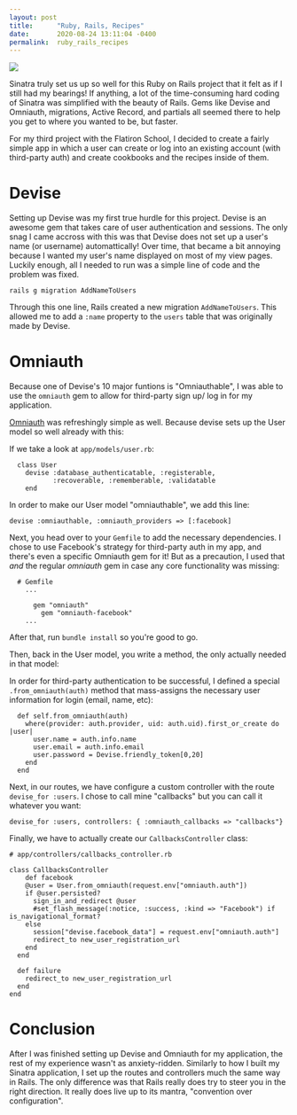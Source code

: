 ```yaml
---
layout: post
title:      "Ruby, Rails, Recipes"
date:       2020-08-24 13:11:04 -0400
permalink:  ruby_rails_recipes
---
```


![](https://pinchofyum.com/wp-content/uploads/Vegan-Vodka-Pasta-Square.jpg)

Sinatra truly set us up so well for this Ruby on Rails project that it felt as if I still had my bearings! If anything, a lot of the time-consuming hard coding of Sinatra was simplified with the beauty of Rails. Gems like Devise and Omniauth, migrations, Active Record, and partials all seemed there to help you get to where you wanted to be, but faster. 

For my third project with the Flatiron School, I decided to create a fairly simple app in which a user can create or log into an existing account (with third-party auth) and create cookbooks and the recipes inside of them. 

# Devise 
Setting up Devise was my first true hurdle for this project. Devise is an awesome gem that takes care of user authentication and sessions. The only snag I came accross with this was that Devise does not set up a user's name (or username) automattically! Over time, that became a bit annoying because I wanted my user's name displayed on most of my view pages. Luckily enough, all I needed to run was a simple line of code and the problem was fixed.

```
rails g migration AddNameToUsers
```

Through this one line, Rails created a new migration `AddNameToUsers`. This allowed me to add a `:name` property to the `users` table that was originally made by Devise. 

# Omniauth
Because one of Devise's 10 major funtions is "Omniauthable", I was able to use the `omniauth` gem to allow for third-party sign up/ log in for my application. 

[Omniauth](https://github.com/omniauth/omniauth) was refreshingly simple as well. Because devise sets up the User model so well already with this:

If we take a look at `app/models/user.rb`: 

```
  class User
    devise :database_authenticatable, :registerable,
           :recoverable, :rememberable, :validatable
	end
```

In order to make our User model "omniauthable", we add this line:

```
devise :omniauthable, :omniauth_providers => [:facebook]
```

Next, you head over to your `Gemfile` to add the necessary dependencies. I chose to use Facebook's strategy for third-party auth in my app, and there's even a specific Omniauth gem for it! But as a precaution, I used that *and* the regular *omniauth* gem in case any core functionality was missing: 

```
  # Gemfile
	...
	
	  gem "omniauth"
		gem "omniauth-facebook"
	...
```

After that, run `bundle install` so you're good to go.

Then, back in the User model, you write a method, the only actually needed in that model:

In order for third-party authentication to be successful, I defined a special `.from_omniauth(auth)` method that mass-assigns the necessary user information for login (email, name, etc):

```
  def self.from_omniauth(auth)
    where(provider: auth.provider, uid: auth.uid).first_or_create do |user|
      user.name = auth.info.name
      user.email = auth.info.email
      user.password = Devise.friendly_token[0,20]
    end
  end
```

Next, in our routes, we have configure a custom controller with the route `devise_for :users`. I chose to call mine "callbacks" but you can call it whatever you want:

```
devise_for :users, controllers: { :omniauth_callbacks => "callbacks"}
```

Finally, we have to actually create our `CallbacksController` class: 

```
# app/controllers/callbacks_controller.rb

class CallbacksController
    def facebook
    @user = User.from_omniauth(request.env["omniauth.auth"])
    if @user.persisted?
      sign_in_and_redirect @user
      #set_flash_message(:notice, :success, :kind => "Facebook") if is_navigational_format?
    else
      session["devise.facebook_data"] = request.env["omniauth.auth"]
      redirect_to new_user_registration_url
    end
  end

  def failure
    redirect_to new_user_registration_url
  end
end
```


# Conclusion
After I was finished setting up Devise and Omniauth for my application, the rest of my experience wasn't as anxiety-ridden. Similarly to how I built my Sinatra application, I set up the routes and controllers much the same way in Rails. The only difference was that Rails really does try to steer you in the right direction. It really does live up to its mantra, "convention over configuration". 
